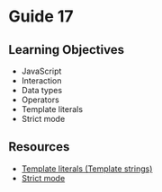 # Guide 17
## Learning Objectives
- JavaScript
- Interaction
- Data types
- Operators
- Template literals
- Strict mode
## Resources
- [Template literals (Template strings)](https://developer.mozilla.org/en-US/docs/Web/JavaScript/Reference/Template_literals)
- [Strict mode](https://developer.mozilla.org/en-US/docs/Web/JavaScript/Reference/Strict_mode)
